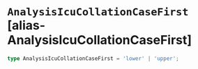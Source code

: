 # `AnalysisIcuCollationCaseFirst` [alias-AnalysisIcuCollationCaseFirst]
```typescript
type AnalysisIcuCollationCaseFirst = 'lower' | 'upper';
```
